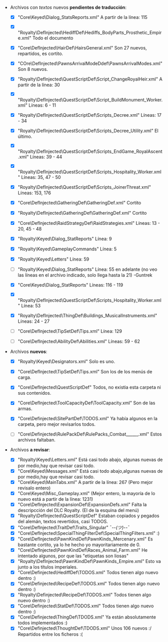 
* Archivos con *textos* nuevos **pendientes de traducción**:

	* [x] "Core\Keyed\Dialog_StatsReports.xml"												A partir de la línea: 115
	* [x] "Royalty\DefInjected\HediffDef\Hediffs_BodyParts_Prosthetic_Empire.xml"			Todo el documento
	* [x] "Core\DefInjected\HairDef\HairsGeneral.xml"										Son 27 nuevos, repartidos, es cortito.
	* [x] "COre\DefInjected\PawnsArrivalModeDdef\PawnsArrivalModes.xml"						Son 8 nuevos.
	* [x] "Royalty\DefInjected\QuestScriptDef\Script_ChangeRoyalHeir.xml"					A partir de la línea: 30
	* [x] "Royalty\DefInjected\QuestScriptDef\Script_BuildMonument_Worker.xml"				Líneas: 6 - 11
	* [x] "Royalty\DefInjected\QuestScriptDef\Scripts_Decree.xml"							Líneas: 17 - 34
	* [x] "Royalty\DefInjected\QuestScriptDef\Scripts_Decree_Utility.xml"					El último.
	* [x] "Royalty\DefInjected\QuestScriptDef\Scripts_EndGame_RoyalAscent.xml"				Líneas: 39 - 44
	* [x] "Royalty\DefInjected\QuestScriptDef\Scripts_Hospitality_Worker.xml"				Líneas: 35, 47 - 50
	* [x] "Royalty\DefInjected\QuestScriptDef\Scripts_JoinerThreat.xml"						Líneas: 153, 176
	* [x] "Core\DefInjected\GatheringDef\GatheringDef.xml"									Cortito
	* [x] "Royalty\DefInjected\GatheringDef\GatheringDef.xml"								Cortito
	* [x] "Core\DefInjected\RaidStrategyDef\RaidStrategies.xml"								Líneas: 13 - 20, 45 - 48


	* [x] "Royalty\Keyed\Dialog_StatReports"											Línea: 9
	* [x] "Royalty\Keyed\GameplayCommands"												Línea: 5
	* [x] "Royalty\Keyed\Letters"														Línea: 59
	* [ ] "Royalty\Keyed\Dialog_StatReports"											Línea: 55 en adelante  (no veo las líneas en el archivo indicado, solo llega hasta la 21) -Guntrek
	* [x] "Core\Keyed\Dialog_StatReports"												Líneas: 116 - 119

	* [x] "Royalty\DefInjected\QuestScriptDef\Scripts_Hospitality_Worker.xml"			Línea: 53
	* [x] "Royalty\DefInjected\ThingDef\Buildings_MusicalInstruments.xml"				Líneas: 24 - 27
	* [ ] "Core\DefInjected\TipSetDef\Tips.xml"											Línea: 129
	* [ ] "Core\DefInjected\AbilityDef\Abilities.xml"									Líneas: 59 - 62




* Archivos **nuevos**:

	* [x] "Royalty\Keyed\Designators.xml"								Solo es uno.
	* [x] "Core\DefInjected\TipSetDef\Tips.xml"							Son los de los menús de carga.
	* [x] "Core\DefInjected\QuestScriptDef\"							Todos, no existia esta carpeta ni sus contenidos.
	* [x] "Core\DefInjected\ToolCapacityDef\ToolCapacity.xml"			Son de las armas.
	* [x] "Core\Definjected\SitePartDef\TODOS.xml"						Ya había algunos en la carpeta, pero mejor revisarlos todos.
	* [ ] "Core\Definjected\RulePackDef\RulePacks_Combat______.xml"		Estos archivos faltaban.




* Archivos **a revisar**:

	* [x] "Royalty\Keyed\Letters.xml"									Está casi todo abajo, algunas nuevas de por medio,hay que revisar casi todo.
	* [x] "Core\Keyed\Messages.xml"										Está casi todo abajo,algunas nuevas de por medio,hay que revisar casi todo.
	* [x] "Core\Keyed\MainTabs.xml"										A partir de la línea: 267 (Pero mejor revisalo entero)
	* [x] "Core\Keyed\Misc_Gameplay.xml"								(Mejor entero, la mayoría de lo nuevo está a partir de la línea: 1231)
	* [x] "Core\DefInjected\ExpansionDef\ExpansionDefs.xml"				Falta la descripcción del DLC Royalty. (El de la esquina del menú)
	* [x] "Royalty\DefInjected\QuestScriptDef\"							Estaban copiados y pegados del alemán, textos revertidos, casi TODOS.
	* [x] "Core\DefInjected\TraitDef\Traits_Singular"							¯--_(ツ)_--¯
	* [x] "Core\DefInjected\SpecialThingFilterDef\SpecialThingFilters.xml"		:)
	* [x] "Core\DefInjected\PawnKindDef\PawnKinds_Mercenary.xml"				Es bastante cortito, ya lo he hecho yo mayoritariamente de 0.
	* [x] "Core\DefInjected\PawnKindDef\Races_Animal_Farm.xml"					He intentado algunos, por que las "etiquetas son liosas"
	* [x] "Royalty\DefInjected\PawnKindDef\PawnKinds_Empire.xml"				Esto va junto a los títulos imperiales.
	* [x] "Core\Definjected\HediffDef\TODOS.xml"								Todos tienen algo nuevo dentro :)
	* [x] "Core\Definjected\RecipeDef\TODOS.xml"								Todos tienen algo nuevo dentro :)
	* [x] "Royalty\Definjected\RecipeDef\TODOS.xml"								Todos tienen algo nuevo dentro :)
	* [x] "Core\Definjected\StatDef\TODOS.xml"									Todos tienen algo nuevo dentro :)
	* [x] "Core\Definjected\ThingDef\TDODS.xml"									Ya están absolutamente todos implementados :)
	* [x] "Core\Definjected\ThoughtDef\TDODS.xml"								Unos 106 nuevos :/ Repartidos entre los ficheros :(
